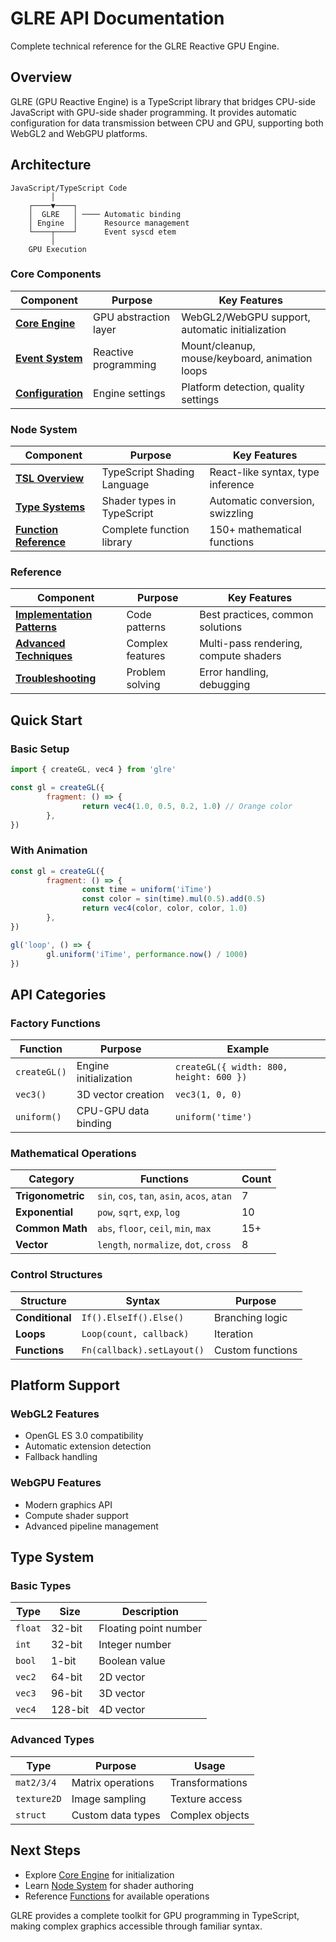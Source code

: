 # GLRE API Documentation

Complete technical reference for the GLRE Reactive GPU Engine.

## Overview

GLRE (GPU Reactive Engine) is a TypeScript library that bridges CPU-side JavaScript with GPU-side shader programming.
It provides automatic configuration for data transmission between CPU and GPU, supporting both WebGL2 and WebGPU platforms.

## Architecture

```
JavaScript/TypeScript Code
         │
    ┌────▼────┐
    │  GLRE   │ ──── Automatic binding
    │ Engine  │      Resource management
    └────┬────┘      Event syscd etem
         │
    GPU Execution
```

### Core Components

| Component                              | Purpose               | Key Features                                    |
| -------------------------------------- | --------------------- | ----------------------------------------------- |
| **[Core Engine](core/01-engine.md)**   | GPU abstraction layer | WebGL2/WebGPU support, automatic initialization |
| **[Event System](core/02-events.md)**  | Reactive programming  | Mount/cleanup, mouse/keyboard, animation loops  |
| **[Configuration](core/03-config.md)** | Engine settings       | Platform detection, quality settings            |

### Node System

| Component                                      | Purpose                     | Key Features                      |
| ---------------------------------------------- | --------------------------- | --------------------------------- |
| **[TSL Overview](node/04-overview.md)**        | TypeScript Shading Language | React-like syntax, type inference |
| **[Type Systems](node/05-systems.md)**         | Shader types in TypeScript  | Automatic conversion, swizzling   |
| **[Function Reference](node/06-functions.md)** | Complete function library   | 150+ mathematical functions       |

### Reference

| Component                        | Purpose          | Key Features                          |
| -------------------------------- | ---------------- | ------------------------------------- |
| **[Implementation Patterns](#)** | Code patterns    | Best practices, common solutions      |
| **[Advanced Techniques](#)**     | Complex features | Multi-pass rendering, compute shaders |
| **[Troubleshooting](#)**         | Problem solving  | Error handling, debugging             |

## Quick Start

### Basic Setup

```javascript
import { createGL, vec4 } from 'glre'

const gl = createGL({
        fragment: () => {
                return vec4(1.0, 0.5, 0.2, 1.0) // Orange color
        },
})
```

### With Animation

```javascript
const gl = createGL({
        fragment: () => {
                const time = uniform('iTime')
                const color = sin(time).mul(0.5).add(0.5)
                return vec4(color, color, color, 1.0)
        },
})

gl('loop', () => {
        gl.uniform('iTime', performance.now() / 1000)
})
```

## API Categories

### Factory Functions

| Function     | Purpose               | Example                                 |
| ------------ | --------------------- | --------------------------------------- |
| `createGL()` | Engine initialization | `createGL({ width: 800, height: 600 })` |
| `vec3()`     | 3D vector creation    | `vec3(1, 0, 0)`                         |
| `uniform()`  | CPU-GPU data binding  | `uniform('time')`                       |

### Mathematical Operations

| Category          | Functions                                   | Count |
| ----------------- | ------------------------------------------- | ----- |
| **Trigonometric** | `sin`, `cos`, `tan`, `asin`, `acos`, `atan` | 7     |
| **Exponential**   | `pow`, `sqrt`, `exp`, `log`                 | 10    |
| **Common Math**   | `abs`, `floor`, `ceil`, `min`, `max`        | 15+   |
| **Vector**        | `length`, `normalize`, `dot`, `cross`       | 8     |

### Control Structures

| Structure       | Syntax                     | Purpose          |
| --------------- | -------------------------- | ---------------- |
| **Conditional** | `If().ElseIf().Else()`     | Branching logic  |
| **Loops**       | `Loop(count, callback)`    | Iteration        |
| **Functions**   | `Fn(callback).setLayout()` | Custom functions |

## Platform Support

### WebGL2 Features

- OpenGL ES 3.0 compatibility
- Automatic extension detection
- Fallback handling

### WebGPU Features

- Modern graphics API
- Compute shader support
- Advanced pipeline management

## Type System

### Basic Types

| Type    | Size    | Description           |
| ------- | ------- | --------------------- |
| `float` | 32-bit  | Floating point number |
| `int`   | 32-bit  | Integer number        |
| `bool`  | 1-bit   | Boolean value         |
| `vec2`  | 64-bit  | 2D vector             |
| `vec3`  | 96-bit  | 3D vector             |
| `vec4`  | 128-bit | 4D vector             |

### Advanced Types

| Type        | Purpose           | Usage           |
| ----------- | ----------------- | --------------- |
| `mat2/3/4`  | Matrix operations | Transformations |
| `texture2D` | Image sampling    | Texture access  |
| `struct`    | Custom data types | Complex objects |

## Next Steps

- Explore [Core Engine](core/01-engine.md) for initialization
- Learn [Node System](node/04-overview.md) for shader authoring
- Reference [Functions](node/06-functions.md) for available operations

GLRE provides a complete toolkit for GPU programming in TypeScript, making complex graphics accessible through familiar syntax.
